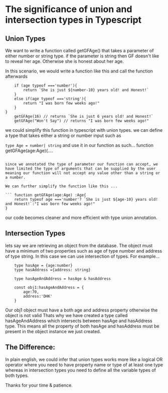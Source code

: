 # The significance of union and intersection types in Typescript


## Union Types
We want to write a function called getGFAge() that takes a parameter of either number or string type. 
if the parameter is string then GF doesn't like to reveal her age. Otherwise she is honest about her age.

In this scenario, we would write a function like this and call the function afterwards 

``` function getGFAge(age){
    if (age typeof ==='number'){
        return `She is just ${number-10} years old! and Honest!`
    }
    else if(age typeof ==='string'){
        return "I was born few weeks ago!"
    }
} 
    getGFAge(16) // returns `She is just 6 years old! and Honest!`
    getGFAge("Won't Say") // returns "I was born few weeks ago!"
```

we could simplify this function in typescript with union types. we can define a type that 
takes either a string or number input such as 

``` type Age = number| string ```
and use it in our function as such...
    function getGFAge(age:Age){.... 
```

since we annotated the type of parameter our function can accept, we have limited the type of arguments that can be supplied by the user meaning our function will not accept any value other than a string or a number.

We can further simplify the function like this ...

``` function getGFAge(age:Age) :Age{
    return typeof age ==='number'? `She is just ${age-10} years old! and Honest!`:"I was born few weeks ago!"
} 
```

our code becomes cleaner and more efficient with type union annotation. 

## Intersection Types

lets say we are retrieving an object from the database. The object must have a minimum of two properties such as
age of type number and address of type string. In this case we can use intersection of types. For example...

```
    type hasAge = {age:number}
    type hasAddress ={address: string}

    type hasAgeAndAddress = hasAge & hasAddress

    const obj1:hasAgeAndAddress = {
        age:70,
        address:'DHK'
    }
```
Our  obj1 object must have a both age and address property otherwise the object is not valid
Thats why we have created a type called hasAgeAndAddress which intersects between hasAge and hasAddress type. This means all
the property of both hasAge and hasAddress must be present in the object instance we just created.

## The Difference:
In plain english, we could infer that union types works more like a logical OR operator where
you need to have property name or type of at least one type whereas in intersection types you need to define all the variable types of both types. 

Thanks for your time & patience.
